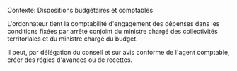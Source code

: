 Contexte: Dispositions budgétaires et comptables

L'ordonnateur tient la comptabilité d'engagement des dépenses dans les conditions fixées par arrêté conjoint du ministre chargé des collectivités territoriales et du ministre chargé du budget.

Il peut, par délégation du conseil et sur avis conforme de l'agent comptable, créer des régies d'avances ou de recettes.